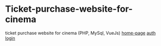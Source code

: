 # Ticket-purchase-website-for-cinema
ticket purchase website for cinema (PHP, MySql, VueJs)
[home-page](image/screen1.jpg)
[auth](image/auth.jpg)
[login](image/login.jpg)
